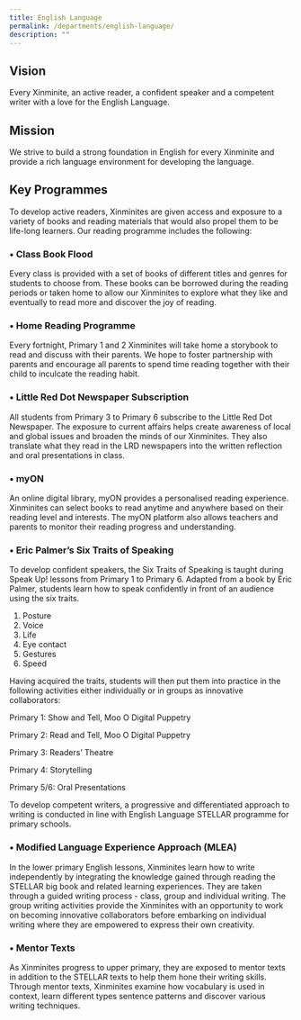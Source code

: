 ```yaml
---
title: English Language
permalink: /departments/english-language/
description: ""
---
```

## Vision 
Every Xinminite, an active reader, a confident speaker and a competent writer with a love for the English Language.

## Mission
We strive to build a strong foundation in English for every Xinminite and provide a rich language environment for developing the language. 

## Key Programmes
To develop active readers, Xinminites are given access and exposure to a variety of books and reading materials that would also propel them to be life-long learners. Our reading programme includes the following: 

### •	Class Book Flood
Every class is provided with a set of books of different titles and genres for students to choose from. These books can be borrowed during the reading periods or taken home to allow our Xinminites to explore what they like and eventually to read more and discover the joy of reading.

### •	Home Reading Programme
Every fortnight, Primary 1 and 2 Xinminites will take home a storybook to read and discuss with their parents. We hope to foster partnership with parents and encourage all parents to spend time reading together with their child to inculcate the reading habit.

### •	Little Red Dot Newspaper Subscription
All students from Primary 3 to Primary 6 subscribe to the Little Red Dot Newspaper. The exposure to current affairs helps create awareness of local and global issues and broaden the minds of our Xinminites. They also translate what they read in the LRD newspapers into the written reflection and oral presentations in class.

### •	myON 
An online digital library, myON provides a personalised reading experience. Xinminites can select books to read anytime and anywhere based on their reading level and interests. The myON platform also allows teachers and parents to monitor their reading progress and understanding. 


### •	Eric Palmer’s Six Traits of Speaking

To develop confident speakers, the Six Traits of Speaking is taught during Speak Up! lessons from Primary 1 to Primary 6. Adapted from a book by Eric Palmer, students learn how to speak confidently in front of an audience using the six traits. 

1.	Posture
2.	Voice
3.	Life
4.	Eye contact
5.	Gestures
6.	Speed

Having acquired the traits, students will then put them into practice in the following activities either individually or in groups as innovative collaborators: 

Primary 1: Show and Tell, Moo O Digital Puppetry

Primary 2: Read and Tell, Moo O Digital Puppetry

Primary 3: Readers’ Theatre

Primary 4: Storytelling

Primary 5/6: Oral Presentations

To develop competent writers, a progressive and differentiated approach to writing is conducted in line with English Language STELLAR programme for primary schools.

###  •	Modified Language Experience Approach (MLEA)
In the lower primary English lessons, Xinminites learn how to write independently by integrating the knowledge gained through reading the STELLAR big book and related learning experiences. They are taken through a guided writing process - class, group and individual writing. The group writing activities provide the Xinminites with an opportunity to work on becoming innovative collaborators before embarking on individual writing where they are empowered to express their own creativity. 

### •	Mentor Texts
As Xinminites progress to upper primary, they are exposed to mentor texts in addition to the STELLAR texts to help them hone their writing skills. Through mentor texts, Xinminites examine how vocabulary is used in context, learn different types sentence patterns and discover various writing techniques.